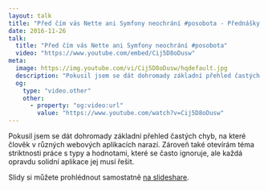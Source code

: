```yaml
---
layout: talk
title: "Před čím vás Nette ani Symfony neochrání #posobota - Přednášky - Filip Procházka"
date: 2016-11-26
talk:
  title: "Před čím vás Nette ani Symfony neochrání #posobota"
  video: "https://www.youtube.com/embed/Cij5D8oDusw"
meta:
  image: https://img.youtube.com/vi/Cij5D8oDusw/hqdefault.jpg
  description: "Pokusil jsem se dát dohromady základní přehled častých chyb, na které člověk v různých webových aplikacích narazí."
  og:
    type: "video.other"
    other:
      - property: "og:video:url"
        value: "https://www.youtube.com/watch?v=Cij5D8oDusw"
---
```


Pokusil jsem se dát dohromady základní přehled častých chyb, na které člověk v různých webových aplikacích narazí.
Zároveň také otevírám téma striktnosti práce s typy a hodnotami, které se často ignoruje, ale každá opravdu solidní aplikace jej musí řešit.

Slidy si můžete prohlédnout samostatně [na slideshare][slides].

[slides]: https://www.slideshare.net/HosipLan/ped-m-vs-nette-ani-symfony-neochrn
